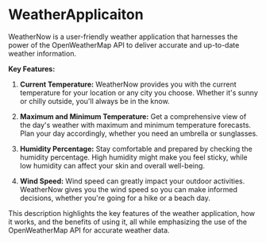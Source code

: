 # WeatherApplicaiton
WeatherNow is a user-friendly weather application that harnesses the power of the OpenWeatherMap API to deliver accurate and up-to-date weather information.

**Key Features:**

1. **Current Temperature:** WeatherNow provides you with the current temperature for your location or any city you choose. Whether it's sunny or chilly outside, you'll always be in the know.

2. **Maximum and Minimum Temperature:** Get a comprehensive view of the day's weather with maximum and minimum temperature forecasts. Plan your day accordingly, whether you need an umbrella or sunglasses.

3. **Humidity Percentage:** Stay comfortable and prepared by checking the humidity percentage. High humidity might make you feel sticky, while low humidity can affect your skin and overall well-being.

4. **Wind Speed:** Wind speed can greatly impact your outdoor activities. WeatherNow gives you the wind speed so you can make informed decisions, whether you're going for a hike or a beach day.

This description highlights the key features of the weather application, how it works, and the benefits of using it, all while emphasizing the use of the OpenWeatherMap API for accurate weather data.
